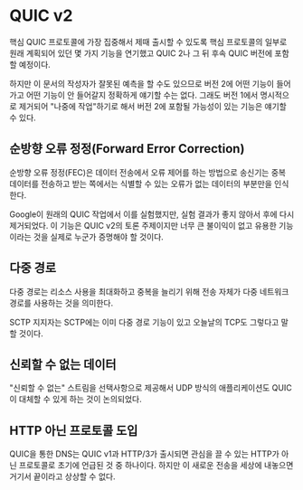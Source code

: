 <!--
# QUIC v2

In order to get the most possibly focus on the core QUIC protocol and be able
to ship it on time, several features that were originally planned to be part
of the core protocol have been postponed and are now planned to instead get
done in a subsequent QUIC version. QUIC version 2 or beyond.

The author of this document does however have a rather faulty crystal ball so
we can not tell for sure exactly what features will or will not appear in
version 2. We can however mention some of the features and things that
explicitly have been removed from the v1 work to be "worked on later" and that
then possibly might appear in a version 2.

## Forward Error Correction

Forward error correction (FEC) is a method of obtaining error control in data
transmission in which the transmitter sends redundant data and the receiver
recognizes only the portion of the data that contains no apparent errors.

Google experimented with this in their original QUIC work but it was
subsequently removed again since the experiments did not turn out well. This
feature is subject for discussion for QUIC v2 but probably takes for someone
to prove that it actually can be a useful addition without too much penalty.

## Multipath

Multipath means that the transport can by itself use multiple network paths to
maximize resource usage and increase redundancy.

The SCTP proponents of the world like to mention that SCTP already features
multipath and so does modern TCP.

## Unreliable data

It has been discussed to offer "unreliable" streams as an option, that would
then allow QUIC to also replace UDP-style applications.

## Non-HTTP adaptions

DNS over QUIC was one of the early mentioned non-HTTP protocols that just
might get some attention once QUIC v1 and HTTP/3 ship. But with a new
transport like this having been brought on to the world I cannot imagine that
it will stop there.
-->

# QUIC v2

핵심 QUIC 프로토콜에 가장 집중해서 제때 출시할 수 있도록 핵심 프로토콜의 일부로 원래 계획되어 있던
몇 가지 기능을 연기했고 QUIC 2나 그 뒤 후속 QUIC 버전에 포함할 예정이다.

하지만 이 문서의 작성자가 잘못된 예측을 할 수도 있으므로 버전 2에 어떤 기능이 들어가고 어떤 기능이
안 들어갈지 정확하게 얘기할 수는 없다. 그래도 버전 1에서 명시적으로 제거되어 "나중에 작업"하기로 해서
버전 2에 포함될 가능성이 있는 기능은 얘기할 수 있다.

## 순방향 오류 정정(Forward Error Correction)

순방향 오류 정정(FEC)은 데이터 전송에서 오류 제어를 하는 방법으로 송신기는 중복 데이터를 전송하고
받는 쪽에서는 식별할 수 있는 오류가 없는 데이터의 부분만을 인식한다.

Google이 원래의 QUIC 작업에서 이를 실험했지만, 실험 결과가 좋지 않아서 후에 다시 제거되었다.
이 기능은 QUIC v2의 토론 주제이지만 너무 큰 불이익이 없고 유용한 기능이라는 것을
실제로 누군가 증명해야 할 것이다.

## 다중 경로

다중 경로는 리소스 사용을 최대화하고 중복을 늘리기 위해 전송 자체가 다중 네트워크 경로를
사용하는 것을 의미한다.

SCTP 지지자는 SCTP에는 이미 다중 경로 기능이 있고 오늘날의 TCP도 그렇다고 말할 것이다.

## 신뢰할 수 없는 데이터

"신뢰할 수 없는" 스트림을 선택사항으로 제공해서 UDP 방식의 애플리케이션도
QUIC이 대체할 수 있게 하는 것이 논의되었다.

## HTTP 아닌 프로토콜 도입

QUIC을 통한 DNS는 QUIC v1과 HTTP/3가 출시되면 관심을 끌 수 있는 HTTP가 아닌 프로토콜로
초기에 언급된 것 중 하나이다. 하지만 이 새로운 전송을 세상에 내놓으면 거기서 끝이라고 상상할 수 없다.
